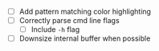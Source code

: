 - [ ] Add pattern matching color highlighting
- [ ] Correctly parse cmd line flags
    - [ ] Include `-h` flag
- [ ] Downsize internal buffer when possible
